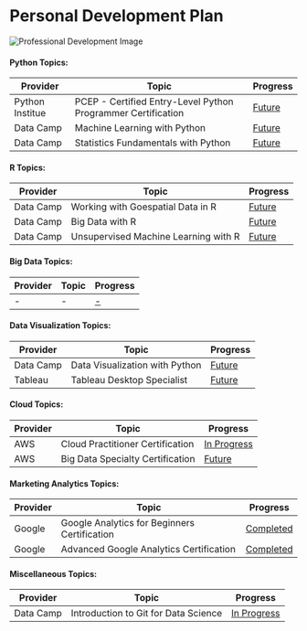 
# Personal Development Plan
<img src="https://www.opportunitydesk.org/wp-content/uploads/2018/03/10-Tips-for-achieving-Personal-Development.jpg"
     alt="Professional Development Image"
     style="float: center; margin-right: 5px;" />

#### Python Topics:

|Provider|Topic|Progress|
|------|------|------|
|Python Institue|PCEP - Certified Entry-Level Python Programmer Certification|[Future]()|
|Data Camp|Machine Learning with Python|[Future](https://www.datacamp.com/tracks/machine-learning-with-python)|
|Data Camp|Statistics Fundamentals with Python|[Future](https://www.datacamp.com/tracks/statistics-fundamentals-with-python)|


#### R Topics:

|Provider|Topic|Progress|
|------|------|------|
|Data Camp|Working with Goespatial Data in R| [Future](https://www.datacamp.com/tracks/spatial-data-with-r) |
|Data Camp|Big Data with R| [Future](https://www.datacamp.com/tracks/big-data-with-r)|
|Data Camp|Unsupervised Machine Learning with R| [Future](https://www.datacamp.com/tracks/unsupervised-machine-learning-with-r)|


#### Big Data Topics:

|Provider|Topic|Progress|
|------|------|------|
|-|- | [-]()|

#### Data Visualization Topics:

|Provider|Topic|Progress|
|------|------|------|
|Data Camp|Data Visualization with Python|[Future](https://www.datacamp.com/tracks/data-visualization-with-python)|
|Tableau|Tableau Desktop Specialist|[Future](https://www.tableau.com/learn/certification/desktop-specialist)|

#### Cloud Topics:
|Provider|Topic|Progress|
|------|------|------|
|AWS|Cloud Practitioner Certification | [In Progress](https://aws.amazon.com/certification/certified-cloud-practitioner/)|
|AWS|Big Data Specialty Certification | [Future](https://aws.amazon.com/certification/certified-big-data-specialty/)|


#### Marketing Analytics Topics:
|Provider|Topic|Progress|
|------|------|------|
|Google|Google Analytics for Beginners Certification | [Completed](https://analytics.google.com/analytics/academy/certificate/zlXlOOaxRbm-kph7cK4Rsw)|
|Google|Advanced Google Analytics Certification | [Completed](https://analytics.google.com/analytics/academy/certificate/7F9cbjwgTMqd7XRvo0PqzQ)|


#### Miscellaneous Topics:
|Provider|Topic|Progress|
|------|------|------|
|Data Camp|Introduction to Git for Data Science | [In Progress](https://www.datacamp.com/courses/introduction-to-git-for-data-science)|
